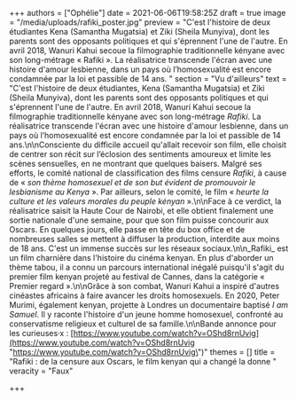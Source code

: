 +++
authors = ["Ophélie"]
date = 2021-06-06T19:58:25Z
draft = true
image = "/media/uploads/rafiki_poster.jpg"
preview = "C'est l'histoire de deux étudiantes Kena (Samantha Mugatsia) et Ziki (Sheila Munyiva), dont les parents sont des opposants politiques et qui s'éprennent l'une de l'autre. En avril 2018, Wanuri Kahui secoue la filmographie traditionnelle kényane avec son long-métrage « Rafiki ». La réalisatrice transcende l'écran avec une histoire d'amour lesbienne, dans un pays où l’homosexualité est encore condamnée par la loi et passible de 14 ans. "
section = "Vu d'ailleurs"
text = "C'est l'histoire de deux étudiantes, Kena (Samantha Mugatsia) et Ziki (Sheila Munyiva), dont les parents sont des opposants politiques et qui s'éprennent l'une de l'autre. En avril 2018, Wanuri Kahui secoue la filmographie traditionnelle kényane avec son long-métrage _Rafiki_. La réalisatrice transcende l'écran avec une histoire d'amour lesbienne, dans un pays où l’homosexualité est encore condamnée par la loi et passible de 14 ans.\n\nConsciente du difficile accueil qu'allait recevoir son film, elle choisit de centrer son récit sur l’éclosion des sentiments amoureux et limite les scènes sensuelles, en ne montrant que quelques baisers. Malgré ses efforts, le comité national de classification des films censure _Rafiki_, à cause de « _son thème homosexuel et de son but évident de promouvoir le lesbianisme au Kenya_ ». Par ailleurs, selon le comité, le film « _heurte la culture et les valeurs morales du peuple kényan_ ».\n\nFace à ce verdict, la réalisatrice saisit la Haute Cour de Nairobi, et elle obtient finalement une sortie nationale d'une semaine, pour que son film puisse concourir aux Oscars. En quelques jours, elle passe en tête du box office et de nombreuses salles se mettent à diffuser la production, interdite aux moins de 18 ans. C'est un immense succès sur les réseaux sociaux.\n\n_Rafiki_ est un film charnière dans l'histoire du cinéma kenyan. En plus d'aborder un thème tabou, il a connu un parcours international inégalé puisqu'il s'agit du premier film kenyan projeté au festival de Cannes, dans la catégorie « Premier regard ».\n\nGrâce à son combat, Wanuri Kahui a inspiré d'autres cinéastes africains à faire avancer les droits homosexuels. En 2020, Peter Murimi, également kenyan, projette à Londres un documentaire baptisé _I am Samuel_. Il y raconte l'histoire d'un jeune homme homosexuel, confronté au conservatisme religieux et culturel de sa famille.\n\nBande annonce pour les curieuses·x : [https://www.youtube.com/watch?v=OShd8rnUvig](https://www.youtube.com/watch?v=OShd8rnUvig \"https://www.youtube.com/watch?v=OShd8rnUvig\")"
themes = []
title = "Rafiki : de la censure aux Oscars, le film kenyan qui a changé la donne "
veracity = "Faux"

+++

